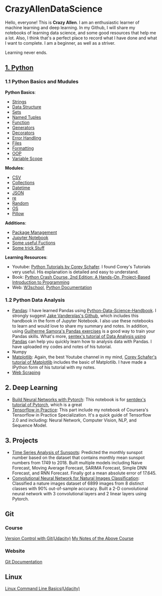 # CrazyAllenDataScience
Hello, everyone! This is __Crazy Allen__. I am an enthusiastic learner of machine learning and deep learning. In my Github, I will share my notebooks of learning data science, and some good resources that help me a lot. Also, I think that's a perfect place to record what I have done and what I want to complete. I am a beginner, as well as a striver. 

Learning never ends.

## [1. Python](https://github.com/allen1881996/CrazyAllenDataScience/tree/master/Python)
### 1.1 Python Basics and Mudules
__Python Basics__: 
- [Strings](https://github.com/allen1881996/CrazyAllenDataScience/blob/master/Python/Common%20Problem%20with%20Strings.ipynb)
- [Data Structure](https://github.com/allen1881996/CrazyAllenDataScience/blob/master/Python/Data%20Structure.ipynb) 
- [Sets](https://github.com/allen1881996/CrazyAllenDataScience/blob/master/Python/Sets.ipynb)
- [Named Tuples](https://github.com/allen1881996/CrazyAllenDataScience/blob/master/Python/Named%20Tuples.ipynb)
- [Function](https://github.com/allen1881996/CrazyAllenDataScience/blob/master/Python/Function.ipynb)
- [Generators](https://github.com/allen1881996/CrazyAllenDataScience/blob/master/Python/Generators.ipynb)
- [Decorators](https://github.com/allen1881996/CrazyAllenDataScience/blob/master/Python/Decorators.ipynb)
- [Error Handling](https://github.com/allen1881996/CrazyAllenDataScience/blob/master/Python/Error%20Handling.ipynb)
- [Files](https://github.com/allen1881996/CrazyAllenDataScience/blob/master/Python/File%20Objects.ipynb)
- [Formatting](https://github.com/allen1881996/CrazyAllenDataScience/blob/master/Python/Formatting.ipynb)
- [OOP](https://github.com/allen1881996/CrazyAllenDataScience/blob/master/Python/OOP.ipynb)
- [Variable Scope](https://github.com/allen1881996/CrazyAllenDataScience/blob/master/Python/Variable%20Scope.ipynb)

__Modules__: 
- [CSV](https://github.com/allen1881996/CrazyAllenDataScience/blob/master/Python/Modules/CSV%20Module.ipynb)
- [Collections](https://github.com/allen1881996/CrazyAllenDataScience/blob/master/Python/Modules/Collections.ipynb)
- [Datetime](https://github.com/allen1881996/CrazyAllenDataScience/blob/master/Python/Modules/Datetime%20Module.ipynb)
- [JSON](https://github.com/allen1881996/CrazyAllenDataScience/blob/master/Python/Modules/JSON%20Module.ipynb)
- [re](https://github.com/allen1881996/CrazyAllenDataScience/blob/master/Python/Modules/re%20Module.ipynb)
- [Random](https://github.com/allen1881996/CrazyAllenDataScience/blob/master/Python/Modules/Random%20Module.ipynb)
- [OS](https://github.com/allen1881996/CrazyAllenDataScience/blob/master/Python/Modules/OS%20Module.ipynb)
- [Pillow](https://github.com/allen1881996/CrazyAllenDataScience/blob/master/Python/Modules/Pillow%20Module%20.ipynb)

__Additions__:
- [Package Management](https://github.com/allen1881996/CrazyAllenDataScience/tree/master/Python/Package%20Management)
- [Jupyter Notebook](https://github.com/allen1881996/CrazyAllenDataScience/blob/master/Python/Jupyter%20Notebook.ipynb)
- [Some useful Fuctions](https://github.com/allen1881996/CrazyAllenDataScience/blob/master/Python/Some%20Useful%20Functions.ipynb)
- [Some trick Stuff](https://github.com/allen1881996/CrazyAllenDataScience/blob/master/Python/Some%20Tricky%20Stuff%20.ipynb)

__Learning Resources__:
- Youtube: [Python Tutorials by Corey Schafer](https://www.youtube.com/playlist?list=PL-osiE80TeTt2d9bfVyTiXJA-UTHn6WwU). I found Corey's Tutorials very useful. His explanation is detailed and easy to understand.
- Book: [Python Crash Course, 2nd Edition: A Hands-On, Project-Based Introduction to Programming](https://www.amazon.com/Python-Crash-Course-2nd-Edition/dp/1593279280/ref=sr_1_4?keywords=Python&qid=1574135537&s=books&sr=1-4)
- Web: [W3school](https://www.w3schools.com/python/default.asp), [Python Documentation](https://docs.python.org/3/tutorial/index.html)

### 1.2 Python Data Analysis
- [Pandas](https://github.com/allen1881996/CrazyAllenDataScience/tree/master/Python/Libraries/Pandas): I have learned Pandas using [Python-Data-Science-Handbook](https://www.amazon.com/Python-Data-Science-Handbook-Essential/dp/1491912057/ref=sr_1_3?crid=BQ8SPZ8S88SV&keywords=python+data+science+handbook&qid=1574349439&sprefix=Python+data%2Caps%2C138&sr=8-3). I strongly suggest [Jake Vanderplas's Github](https://github.com/allen1881996/PythonDataScienceHandbook), which includes this handbook in the form of Jupyter Notebook. I also use these notebooks to learn and would love to share my summary and notes. In addition, using [Guilherme Samora's Pandas exercises](https://github.com/guipsamora/pandas_exercises) is a good way to train your Pandas skills. What's more, [sentex's tutorial of Data Analysis using Pandas](https://www.youtube.com/watch?v=nLw1RNvfElg&list=PLQVvvaa0QuDfSfqQuee6K8opKtZsh7sA9) can help you quickly learn how to analysis data with Pandas. I have uploaded my codes and notes of his tutorial.    
- Numpy
- [Matplotlib](https://github.com/allen1881996/CrazyAllenDataScience/tree/master/Python/Data%20Analysis/Matplotlib): Again, the best Youtube channel in my mind, [Corey Schafer's tutorial of Matplotlib](https://www.youtube.com/watch?v=UO98lJQ3QGI&list=PL-osiE80TeTvipOqomVEeZ1HRrcEvtZB_) includes the basic of Matplotlib. I have made a IPython form of his tutorial with my notes. 
- [Web Scraping](https://github.com/allen1881996/CrazyAllenDataScience/tree/master/Python/Libraries/Web%20Scraping)

## 2. Deep Learning
- [Build Neural Networks with Pytorch](https://github.com/allen1881996/CrazyAllenDataScience/tree/master/Deep%20Learning/Build%20Neural%20Networks%20with%20Pytorch): This notebook is for [sentdex's tutorial of Pytorch](https://www.youtube.com/playlist?list=PLQVvvaa0QuDdeMyHEYc0gxFpYwHY2Qfdh), which is a great 
- [Tensorflow in Practice](https://github.com/allen1881996/CrazyAllenDataScience/tree/master/Deep%20Learning/TensorFlow%20in%20Practice): This part include my notebook of Coursera's Tensorflow in Practice Specialization. It's a quick guide of Tensorflow 2.0 and including: Neural Network, Computer Vision, NLP, and Sequence Model.

## 3. Projects
- [Time Series Analysis of Sunspots](https://github.com/allen1881996/CrazyAllenDataScience/blob/master/Project/time-series-analysis-of-sunspots.ipynb): Predicted the monthly sunspot number based on the dataset that contains monthly mean sunspot numbers from 1749 to 2018. Built multiple models including Naive Forecast, Moving Average Forecast, SARIMA Forecast, Simple DNN Forecast, and RNN Forecast. Finally got a mean absolute error of 17.645.
- [Convolutional Neural Network for Natural Images Classification](https://github.com/allen1881996/CrazyAllenDataScience/blob/master/Project/cnn-for-natural-images-classification.ipynb): Classified a nature images dataset of 6899 images from 8 distinct classes with 90% out-of-sample accuracy. Built a 2-D convolutional neural network with 3 convolutional layers and 2 linear layers using Pytorch.

## Git
### Course
[Version Control with Git(Udacity)](https://cn.udacity.com/course/version-control-with-git--ud123?utm_source=warald&utm_medium=referrer)
[My Notes of the Above Course]()
### Website
[Git Documentation](https://git-scm.com/docy)

## Linux
[Linux Command Line Basics(Udacity)](https://www.udacity.com/course/linux-command-line-basics--ud595)
